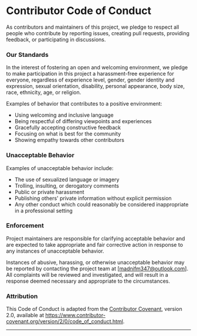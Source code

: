 # Contributor Code of Conduct

As contributors and maintainers of this project, we pledge to respect all people who contribute by reporting issues, creating pull requests, providing feedback, or participating in discussions.

### Our Standards

In the interest of fostering an open and welcoming environment, we pledge to make participation in this project a harassment-free experience for everyone, regardless of experience level, gender, gender identity and expression, sexual orientation, disability, personal appearance, body size, race, ethnicity, age, or religion.

Examples of behavior that contributes to a positive environment:

- Using welcoming and inclusive language
- Being respectful of differing viewpoints and experiences
- Gracefully accepting constructive feedback
- Focusing on what is best for the community
- Showing empathy towards other contributors

### Unacceptable Behavior

Examples of unacceptable behavior include:

- The use of sexualized language or imagery
- Trolling, insulting, or derogatory comments
- Public or private harassment
- Publishing others' private information without explicit permission
- Any other conduct which could reasonably be considered inappropriate in a professional setting

### Enforcement

Project maintainers are responsible for clarifying acceptable behavior and are expected to take appropriate and fair corrective action in response to any instances of unacceptable behavior.

Instances of abusive, harassing, or otherwise unacceptable behavior may be reported by contacting the project team at [madnifm347@outlook.com]. All complaints will be reviewed and investigated, and will result in a response deemed necessary and appropriate to the circumstances.

### Attribution

This Code of Conduct is adapted from the [Contributor Covenant](https://www.contributor-covenant.org), version 2.0, available at https://www.contributor-covenant.org/version/2/0/code_of_conduct.html.

---
